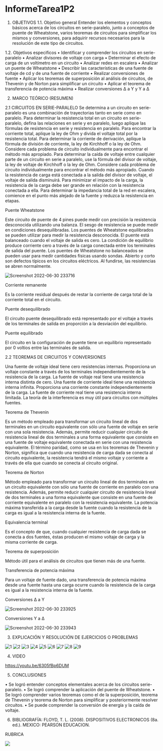 # InformeTarea1P2

1. OBJETIVOS
1.1.	Objetivo general
Entender los elementos y conceptos básicos acerca de los circuitos en serie-paralelo, junto a conceptos de puente de Wheatstone, varios teoremas de circuitos para simplificar los mismos y conversiones, para adquirir recursos necesarios para la resolución de este tipo de circuitos.

1.2.	Objetivos especificos
•	Identificar y comprender los circuitos en serie-paralelo 
•	Analizar divisores de voltaje con carga 
•	Determinar el efecto de carga de un voltímetro en un circuito 
•	Analizar redes en escalera 
•	Analizar un puente de Wheatstone 
•	Describir las características de una fuente de voltaje de cd y de una fuente de corriente 
•	Realizar conversiones de fuente 
•	Aplicar los teoremas de superposición al análisis de circuitos, de Thevenin y de Norton para simplificar un circuito
•	Aplicar el teorema de transferencia de potencia máxima 
•	Realizar conversiones Δ a Y y Y a Δ

2. MARCO TEÓRICO (RESUMEN)

2.1	CIRCUITOS EN SERIE-PARALELO
Se determina a un circuito en serie-paralelo es una combinación de trayectorias tanto en serie como en paralelo. Para determinar la resistencia total en un circuito en serie-paralelo, defina las relaciones en serie y en paralelo, luego aplique las fórmulas de resistencia en serie y resistencia en paralelo.
Para encontrar la corriente total, aplique la ley de Ohm y divida el voltaje total por la resistencia total. Para determinar la corriente de derivación, aplique la fórmula de división de corriente, la ley de Kirchhoff o la ley de Ohm. Considere cada problema de circuito individualmente para encontrar el método más apropiado. Para determinar la caída de voltaje entre cualquier parte de un circuito en serie a paralelo, use la fórmula del divisor de voltaje, la ley de voltaje de Kirchhoff o la ley de Ohm. Considere cada problema de circuito individualmente para encontrar el método más apropiado. Cuando la resistencia de carga está conectada a la salida del divisor de voltaje, el voltaje de salida disminuirá.
Para minimizar el impacto de la carga, la resistencia de la carga debe ser grande en relación con la resistencia conectada a ella. Para determinar la impedancia total de la red en escalera, comience en el punto más alejado de la fuente y reduzca la resistencia en etapas.

Puente Wheatstone 

Este circuito de puente de 4 pines puede medir con precisión la resistencia desconocida utilizando una balanza. El sesgo de resistencia se puede medir en condiciones desequilibradas. Los puentes de Wheatstone equilibrados se pueden utilizar para medir la resistencia desconocida. El puente está balanceado cuando el voltaje de salida es cero. La condición de equilibrio produce corriente cero a través de la carga conectada entre los terminales de salida del puente. Los puentes de Wheatstone no balanceados se pueden usar para medir cantidades físicas usando sondas.
Abierto y corto son defectos típicos en los circuitos eléctricos. Al fundirse, las resistencias se abren normalmente. 

![Screenshot 2022-06-30 233716](https://user-images.githubusercontent.com/104941068/176824324-35e1068e-4c5e-44d8-be16-aefd7846af79.png)

Corriente remanente

Es la corriente residual después de restar la corriente de carga total de la corriente total en el circuito. 

Puente desequilibrado 

El circuito puente desequilibrado está representado por el voltaje a través de los terminales de salida en proporción a la desviación del equilibrio.

Puente equilibrado 

El circuito en la configuración de puente tiene un equilibrio representado por 0 voltios entre las terminales de salida. 

2.2 TEOREMAS DE CIRCUITOS Y CONVERSIONES

Una fuente de voltaje ideal tiene cero resistencias internas. Proporciona un voltaje constante a través de los terminales independientemente de la resistencia de la carga. La fuente de voltaje real tiene una resistencia interna distinta de cero.
Una fuente de corriente ideal tiene una resistencia interna infinita. Proporciona una corriente constante independientemente de la carga.
La fuente de corriente real tiene una resistencia interna limitada. La teoría de la interferencia es muy útil para circuitos con múltiples fuentes.

Teorema de Thevenin 

Es un método empleado para transformar un circuito lineal de dos terminales en un circuito equivalente con sólo una fuente de voltaje en serie con una sola resistencia.
Además, permite reducir cualquier circuito de resistencia lineal de dos terminales a una forma equivalente que consiste en una fuente de voltaje equivalente conectada en serie con una resistencia equivalente. El término paridad, como se usa en los teoremas de Thevenin y Norton, significa que cuando una resistencia de carga dada se conecta al circuito equivalente, la resistencia tendrá el mismo voltaje y corriente a través de ella que cuando se conecta al circuito original.

Teorema de Norton 

Método empleado para transformar un circuito lineal de dos terminales en un circuito equivalente con sólo una fuente de corriente en paralelo con una resistencia. Además, permite reducir cualquier circuito de resistencia lineal de dos terminales a una forma equivalente que consiste en una fuente de corriente equivalente en paralelo con la resistencia equivalente. La potencia máxima transferida a la carga desde la fuente cuando la resistencia de la carga es igual a la resistencia interna de la fuente.

Equivalencia terminal 

Es el concepto de que, cuando cualquier resistencia de carga dada se conecta a dos fuentes, éstas producen el mismo voltaje de carga y la misma corriente de carga. 

Teorema de superposición 

Método útil para el análisis de circuitos que tienen más de una fuente. 

Transferencia de potencia máxima 

Para un voltaje de fuente dado, una transferencia de potencia máxima desde una fuente hasta una carga ocurre cuando la resistencia de la carga es igual a la resistencia interna de la fuente.

Conversiones Δ a Y 

![Screenshot 2022-06-30 233925](https://user-images.githubusercontent.com/104941068/176824509-356bf74c-0533-4d6b-b31a-25458ffd844b.png)

Conversiones Y a Δ 

![Screenshot 2022-06-30 233943](https://user-images.githubusercontent.com/104941068/176824563-c42a0635-e3cc-430f-a849-037159861e77.png)

3. EXPLICACIÓN Y RESOLUCIÓN DE EJERCICIOS O PROBLEMAS

![1](https://user-images.githubusercontent.com/104941068/176825461-1445959f-eaf8-424c-9af5-72dc3f724869.png)
![2](https://user-images.githubusercontent.com/104941068/176825465-9e0a0f3f-6200-4162-b3fd-b559378d9377.png)
![3](https://user-images.githubusercontent.com/104941068/176825473-35e56f26-a0de-42c7-9bc0-75ef9351d70d.png)
![4](https://user-images.githubusercontent.com/104941068/176825478-4728ac70-9a88-4229-ae87-4eb7c814dfed.png)
![5](https://user-images.githubusercontent.com/104941068/176825929-993b1cb7-bc5d-4981-b473-ac09e3c3af2e.png)
![6](https://user-images.githubusercontent.com/104941068/176825938-48237d42-589c-48ae-b4f4-2345e0920408.png)
![7](https://user-images.githubusercontent.com/104941068/176825941-60557541-be7e-42c6-baec-c98ed2584565.png)
![8](https://user-images.githubusercontent.com/104941068/176825943-06596fdb-4f84-4feb-9b7a-8125b4117ab7.png)
![9](https://user-images.githubusercontent.com/104941068/176825945-9c297f15-396c-44ee-9610-a296caf70615.png)

4. VIDEO

https://youtu.be/6305fBp6DUM

5. CONCLUSIONES

•	Se logró entender conceptos elementales acerca de los circuitos serie-paralelo.
•	Se logró comprender la aplicación del puente de Wheatstone.
•	Se logró comprender varios teoremas como el de la superposición, teorema de Thevenin y teorema de Norton para simplificar y posteriormente resolver circuitos.
•	Se puede comprender la conversión de energía y la caída de voltaje.

6. BIBLIOGRAFÍA:
FLOYD, T. L. (2008). DISPOSITIVOS ELECTRONICOS (8a. ed.). MEXICO: PEARSON EDUCACION.


RUBRICA

![](https://github.com/doalulema/InformeTarea/blob/main/Tarea.png)
